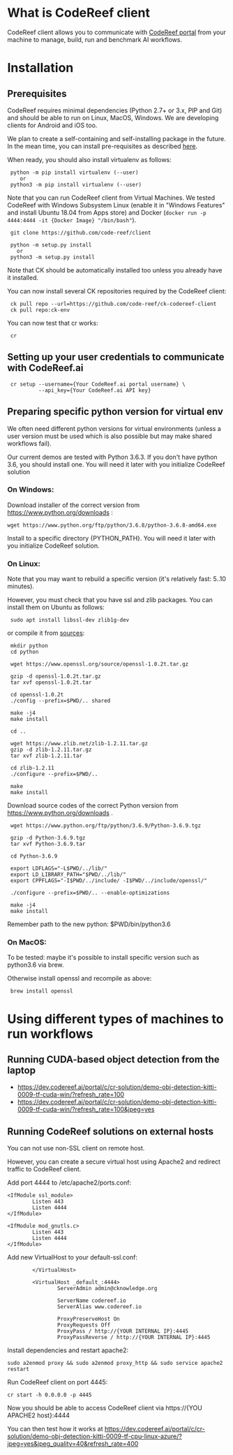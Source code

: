 # What is CodeReef client

CodeReef client allows you to communicate with [CodeReef portal](https://codereef.ai/portal) 
from your machine to manage, build, run and benchmark AI workflows.

# Installation

## Prerequisites

CodeReef requires minimal dependencies (Python 2.7+ or 3.x, PIP and Git) 
and should be able to run on Linux, MacOS, Windows.
We are developing clients for Android and iOS too.

We plan to create a self-containing and self-installing package in the future.
In the mean time, you can install pre-requisites as described [here](https://github.com/ctuning/ck#installation).

When ready, you should also install virtualenv as follows:
```
 python -m pip install virtualenv (--user)
    or
 python3 -m pip install virtualenv (--user)
```

Note that you can run CodeReef client from Virtual Machines.
We tested CodeReef with Windows Subsystem Linux 
(enable it in "Windows Features" and install Ubuntu 18.04 from Apps store) 
and Docker (```docker run -p 4444:4444 -it {Docker Image} "/bin/bash"```).


```
 git clone https://github.com/code-reef/client

 python -m setup.py install
   or
 python3 -m setup.py install

```

Note that CK should be automatically installed too unless you already have it installed.

You can now install several CK repositories required by the CodeReef client:

```
 ck pull repo --url=https://github.com/code-reef/ck-codereef-client
 ck pull repo:ck-env
```

You can now test that cr works:
```
 cr
```

## Setting up your user credentials to communicate with CodeReef.ai

```
 cr setup --username={Your CodeReef.ai portal username} \
          --api_key={Your CodeReef.ai API key}
```

## Preparing specific python version for virtual env

We often need different python versions for virtual environments
(unless a user version must be used which is also possible
but may make shared workflows fail).

Our current demos are tested with Python 3.6.3.
If you don't have python 3.6, you should install one.
You will need it later with you initialize CodeReef solution

### On Windows:

Download installer of the correct version from https://www.python.org/downloads :

```
wget https://www.python.org/ftp/python/3.6.8/python-3.6.8-amd64.exe
```

Install to a specific directory {PYTHON_PATH}.
You will need it later with you initialize CodeReef solution.

### On Linux:

Note that you may want to rebuild a specific version (it's relatively fast: 5..10 minutes).

However, you must check that you have ssl and zlib packages. You can install them on Ubuntu as follows:

```
 sudo apt install libssl-dev zlib1g-dev
```

or compile it from [sources](https://www.openssl.org/source/): 

```
 mkdir python
 cd python

 wget https://www.openssl.org/source/openssl-1.0.2t.tar.gz

 gzip -d openssl-1.0.2t.tar.gz
 tar xvf openssl-1.0.2t.tar

 cd openssl-1.0.2t
 ./config --prefix=$PWD/.. shared

 make -j4
 make install

 cd ..

 wget https://www.zlib.net/zlib-1.2.11.tar.gz
 gzip -d zlib-1.2.11.tar.gz
 tar xvf zlib-1.2.11.tar

 cd zlib-1.2.11
 ./configure --prefix=$PWD/..

 make
 make install

```

Download source codes of the correct Python version from https://www.python.org/downloads .

```
 wget https://www.python.org/ftp/python/3.6.9/Python-3.6.9.tgz
 
 gzip -d Python-3.6.9.tgz
 tar xvf Python-3.6.9.tar

 cd Python-3.6.9

 export LDFLAGS="-L$PWD/../lib/"
 export LD_LIBRARY_PATH="$PWD/../lib/"
 export CPPFLAGS="-I$PWD/../include/ -I$PWD/../include/openssl/"
 
 ./configure --prefix=$PWD/.. --enable-optimizations 

 make -j4
 make install
```

 Remember path to the new python: $PWD/bin/python3.6

### On MacOS:

To be tested: maybe it's possible to install specific version such as python3.6 via brew.

Otherwise install openssl and recompile as above:
```
 brew install openssl
```










# Using different types of machines to run workflows

## Running CUDA-based object detection from the laptop

* https://dev.codereef.ai/portal/c/cr-solution/demo-obj-detection-kitti-0009-tf-cuda-win/?refresh_rate=100
* https://dev.codereef.ai/portal/c/cr-solution/demo-obj-detection-kitti-0009-tf-cuda-win/?refresh_rate=100&jpeg=yes

## Running CodeReef solutions on external hosts

You can not use non-SSL client on remote host. 

However, you can create a secure virtual host using Apache2
and redirect traffic to CodeReef client.

Add port 4444 to /etc/apache2/ports.conf:

```
<IfModule ssl_module>
        Listen 443
        Listen 4444
</IfModule>

<IfModule mod_gnutls.c>
        Listen 443
        Listen 4444
</IfModule>

```

Add new VirtualHost to your default-ssl.conf:

```
        </VirtualHost>

        <VirtualHost _default_:4444>
                ServerAdmin admin@cknowledge.org

                ServerName codereef.io
                ServerAlias www.codereef.io

                ProxyPreserveHost On
                ProxyRequests Off
                ProxyPass / http://{YOUR INTERNAL IP}:4445
                ProxyPassReverse / http://{YOUR INTERNAL IP}:4445

```


Install dependencies and restart apache2:
```
sudo a2enmod proxy && sudo a2enmod proxy_http && sudo service apache2 restart
```

Run CodeReef client on port 4445:
```
cr start -h 0.0.0.0 -p 4445
```
Now you should be able to access CodeReef client via https://{YOU APACHE2 host}:4444

You can then test how it works at https://dev.codereef.ai/portal/c/cr-solution/demo-obj-detection-kitti-0009-tf-cpu-linux-azure/?jpeg=yes&jpeg_quality=40&refresh_rate=400
